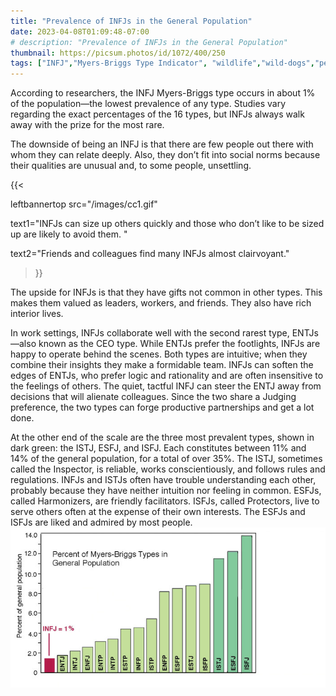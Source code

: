 ```yaml
---
title: "Prevalence of INFJs in the General Population"
date: 2023-04-08T01:09:48-07:00
# description: "Prevalence of INFJs in the General Population"
thumbnail: https://picsum.photos/id/1072/400/250
tags: ["INFJ","Myers-Briggs Type Indicator", "wildlife","wild-dogs","pets","animal-welfare"]
---
```



<!-- This is **bold** text, and this is *emphasized* text.
![infp_injf table](/infp_injf-table.jpg)
Visit the [Hugo](https://gohugo.io) website! -->

<!-- https://beaconstreetusa.com/wp/prevalence-of-infjs-in-the-general-population/ -->


According to researchers, the INFJ Myers-Briggs type occurs in about 1% of the population—the lowest prevalence of any type. Studies vary regarding the exact percentages of the 16 types, but INFJs always walk away with the prize for the most rare.

The downside of being an INFJ is that there are few people out there with whom they can relate deeply. Also, they don’t fit into social norms because their qualities are unusual and, to some people, unsettling. 

{{< 

leftbannertop src="/images/cc1.gif" 

text1="INFJs can size up others quickly and those who don’t like to be sized up are likely to avoid them. " 

text2="Friends and colleagues find many INFJs almost clairvoyant."

>}}


The upside for INFJs is that they have gifts not common in other types. This makes them valued as leaders, workers, and friends. They also have rich interior lives.

In work settings, INFJs collaborate well with the second rarest type, ENTJs—also known as the CEO type. While ENTJs prefer the footlights, INFJs are happy to operate behind the scenes. Both types are intuitive; when they combine their insights they make a formidable team. INFJs can soften the edges of ENTJs, who prefer logic and rationality and are often insensitive to the feelings of others. The quiet, tactful INFJ can steer the ENTJ away from decisions that will alienate colleagues. Since the two share a Judging preference, the two types can forge productive partnerships and get a lot done.

At the other end of the scale are the three most prevalent types, shown in dark green: the ISTJ, ESFJ, and ISFJ. Each constitutes between 11% and 14% of the general population, for a total of over 35%. 
The ISTJ, sometimes called the Inspector, is reliable, works conscientiously, and follows rules and regulations. 
INFJs and ISTJs often have trouble understanding each other, probably because they have neither intuition nor feeling in common. 
ESFJs, called Harmonizers, are friendly facilitators. 
ISFJs, called Protectors, live to serve others often at the expense of their own interests. 
The ESFJs and ISFJs are liked and admired by most people.
![prevalence table](/prevalence1-e1440394289597.jpg)

